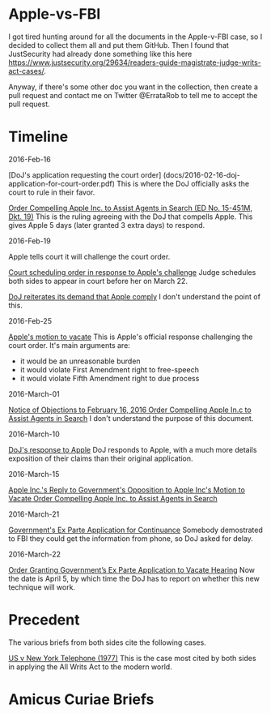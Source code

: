 # Apple-vs-FBI

I got tired hunting around for all the documents in the Apple-v-FBI case, so I decided to collect them
all and put them GitHub. Then I found that JustSecurity had already done something like this
here https://www.justsecurity.org/29634/readers-guide-magistrate-judge-writs-act-cases/.

Anyway, if there's some other doc you want in the collection, then create a pull request and contact
me on Twitter @ErrataRob to tell me to accept the pull request.

# Timeline

2016-Feb-16

[DoJ's application requesting the court order] (docs/2016-02-16-doj-application-for-court-order.pdf)
This is where the DoJ officially asks the court to rule in their favor.

[Order Compelling Apple Inc. to Assist Agents in Search (ED No. 15-451M, Dkt. 19)](docs/2016-02-16-court-order-compelling-apple-to-assist.pdf)
This is the ruling agreeing with the DoJ that compells Apple. This gives Apple 5 days (later granted 3 extra days) to respond.


2016-Feb-19

Apple tells court it will challenge the court order.

[Court scheduling order in response to Apple's challenge](docs/2016-02-19-court-order-scheduling.pdf)
Judge schedules both sides to appear in court before her on March 22.

[DoJ reiterates its demand that Apple comply](docs/2016-02-19-doj-motion-to-compel.pdf)
I don't understand the point of this.


2016-Feb-25

[Apple's motion to vacate](docs/2016-02-25-apple-motion-to-vacate.pdf)
This is Apple's official response challenging the court order. It's main arguments are:
- it would be an unreasonable burden
- it would violate First Amendment right to free-speech
- it would violate Fifth Amendment right to due process

2016-March-01

[Notice of Objections to February 16, 2016 Order Compelling Apple In.c to Assist Agents in Search](docs/2016-03-01-apple-notice-of-objection.pdf)
I don't understand the purpose of this document.

2016-March-10

[DoJ's response to Apple](docs/2016-03-10-doj-reply-to-apple.pdf)
DoJ responds to Apple, with a much more details exposition of their claims than
their original application.

2016-March-15

[Apple Inc.'s Reply to Government's Opposition to Apple Inc's Motion to Vacate Order Compelling Apple Inc. to Assist Agents in Search](docs/2016-03-15-apple-reply-to-doj.pdf)

2016-March-21

[Government's Ex Parte Application for Continuance](docs/2016-03-21-doj-delays.pdf)
Somebody demostrated to FBI they could get the information from phone, so
DoJ asked for delay.

2016-March-22

[Order Granting Government’s Ex Parte Application to Vacate Hearing](docs/2016-03-22-court-vacating-hearing.pdf)
Now the date is April 5, by which time the DoJ has to report on whether
this new technique will work.

# Precedent

The various briefs from both sides cite the following cases.

[US v New York Telephone (1977)](https://www.law.cornell.edu/supremecourt/text/434/159)
This is the case most cited by both sides in applying the All Writs Act to the modern
world.


# Amicus Curiae Briefs






